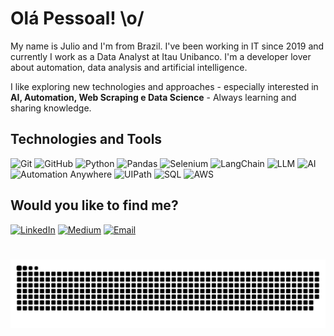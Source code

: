  # Olá Pessoal! \o/
 My name is Julio and I'm from Brazil. I've been working in IT since 2019 and currently I work as a Data Analyst at Itau Unibanco.
 I'm a developer lover about automation, data analysis and artificial intelligence.

 I like exploring new technologies and approaches - especially interested in **AI, Automation, Web Scraping e Data Science** - Always learning and sharing knowledge.
 ## Technologies and Tools
 ![Git](https://img.shields.io/badge/-Git-05122A?style=flat&logo=git)
 ![GitHub](https://img.shields.io/badge/-GitHub-05122A?style=flat&logo=github)
 ![Python](https://img.shields.io/badge/-Python-05122A?style=flat&logo=python)
 ![Pandas](https://img.shields.io/badge/-Pandas-05122A?style=flat&logo=pandas)
 ![Selenium](https://img.shields.io/badge/-Selenium-05122A?style=flat&logo=selenium)
 ![LangChain](https://img.shields.io/badge/-LangChain-05122A?style=flat&logo=chainlink)
 ![LLM](https://img.shields.io/badge/-LLM-05122A?style=flat&logo=openai)
 ![AI](https://img.shields.io/badge/-IA-05122A?style=flat&logo=openai)
 ![Automation Anywhere](https://img.shields.io/badge/-Automation%20Anywhere-05122A?style=flat&logo=automationanywhere)
 ![UIPath](https://img.shields.io/badge/-UiPath-05122A?style=flat&logo=uipath)
 ![SQL](https://img.shields.io/badge/-SQL-05122A?style=flat&logo=mysql)
 ![AWS](https://img.shields.io/badge/-AWS-05122A?style=flat&logo=amazonaws)
 
 ## Would you like to find me?
 [![LinkedIn](https://img.shields.io/badge/-LinkedIn-05122A?style=flat&logo=linkedin)](https://www.linkedin.com/in/jcesarbalduino/)
 [![Medium](https://img.shields.io/badge/-Medium-05122A?style=flat&logo=medium)](https://medium.com/@JCesarBalduino)
 [![Email](https://img.shields.io/badge/-Email-05122A?style=flat&logo=gmail)](mailto:jsilva.cesarbs@gmail.com)

#

<picture align="center">
  <source media="(prefers-color-scheme: dark)" srcset="https://raw.githubusercontent.com/mari4souza/mari4souza/output/github-contribution-grid-snake-dark.svg">
  <source media="(prefers-color-scheme: light)" srcset="https://raw.githubusercontent.com/mari4souza/mari4souza/output/github-contribution-grid-snake-dark.svg">
  <img align="center" alt="github contribution grid snake animation" src="https://raw.githubusercontent.com/mari4souza/mari4souza/output/github-contribution-grid-snake.svg">
</picture>
